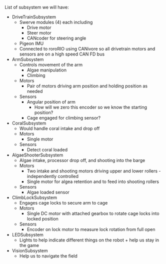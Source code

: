 List of subsystem we will have:
- DriveTrainSubsystem
  - Swerve modules (4) each including
    - Drive motor
    - Steer motor
    - CANcoder for steering angle
  - Pigeon IMU
  - Connected to roroRIO using CANivore so all drivetrain motors and sensors are on a high speed CAN FD bus
- ArmSubsystem
  - Controls movement of the arm
    - Algae manipulation
    - Climbing
  - Motors
    - Pair of motors driving arm position and holding position as needed
  - Sensors
    - Angular position of arm
      - How will we zero this encoder so we know the starting position?
    - Cage engaged for climbing sensor?
- CoralSubsystem
  - Would handle coral intake and drop off
  - Motors
    - Single motor
  - Sensors
    - Detect coral loaded
- AlgaeShooterSubsystem
  - Algae intake, processor drop off, and shooting into the barge
  - Motors
    - Two intake and shooting motors driving upper and lower rollers - independently controlled
    - Single motor for algea retention and to feed into shooting rollers
  - Sensors
    - Algae loaded sensor
- ClimbLockSubsystem
  - Engages cage locks to secure arm to cage
  - Motors
    - Single DC motor with attached gearbox to rotate cage locks into locked position
  - Sensors
    - Encoder on lock motor to measure lock rotation from full open
- LEDSubsystem
  - Lights to help indicate different things on the robot + help us stay in the game
- VisionSubsystem
  - Help us to navigate the field
